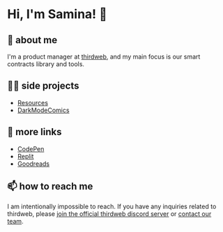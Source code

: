 
# Hi, I'm Samina! 👋

## 🚀 about me
I'm a product manager at [thirdweb](https://thirdweb.com), and my main focus is our smart contracts library and tools.

## 👩‍💻 side projects
- [Resources](https://resources.technology)
- [DarkModeComics](https://twitter.com/darkmodecomics)

## 🔗 more links
- [CodePen](https://codepen.io/saminacodes)
- [Replit](https://replit.com/@saminacodes)
- [Goodreads](https://goodreads.com/saminacodes)

## 📫 how to reach me
I am intentionally impossible to reach. If you have any inquiries related to thirdweb, please [join the official thirdweb discord server](https://discord.gg/thirdweb) or [contact our team](https://thirdweb.com/contact-us). 

